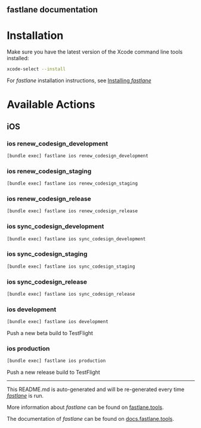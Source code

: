 fastlane documentation
----

# Installation

Make sure you have the latest version of the Xcode command line tools installed:

```sh
xcode-select --install
```

For _fastlane_ installation instructions, see [Installing _fastlane_](https://docs.fastlane.tools/#installing-fastlane)

# Available Actions

## iOS

### ios renew_codesign_development

```sh
[bundle exec] fastlane ios renew_codesign_development
```



### ios renew_codesign_staging

```sh
[bundle exec] fastlane ios renew_codesign_staging
```



### ios renew_codesign_release

```sh
[bundle exec] fastlane ios renew_codesign_release
```



### ios sync_codesign_development

```sh
[bundle exec] fastlane ios sync_codesign_development
```



### ios sync_codesign_staging

```sh
[bundle exec] fastlane ios sync_codesign_staging
```



### ios sync_codesign_release

```sh
[bundle exec] fastlane ios sync_codesign_release
```



### ios development

```sh
[bundle exec] fastlane ios development
```

Push a new beta build to TestFlight

### ios production

```sh
[bundle exec] fastlane ios production
```

Push a new release build to TestFlight

----

This README.md is auto-generated and will be re-generated every time [_fastlane_](https://fastlane.tools) is run.

More information about _fastlane_ can be found on [fastlane.tools](https://fastlane.tools).

The documentation of _fastlane_ can be found on [docs.fastlane.tools](https://docs.fastlane.tools).
